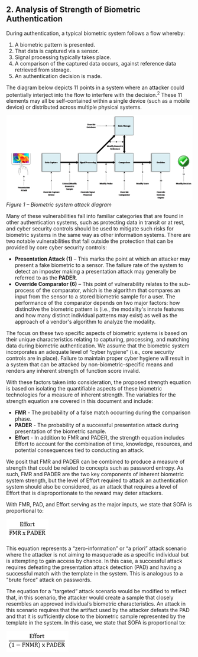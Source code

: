 ## 2. Analysis of Strength of Biometric Authentication
During authentication, a typical biometric system follows a flow whereby:

1.	A biometric pattern is presented.
1.	That data is captured via a sensor.
1.	Signal processing typically takes place.
1.	A comparison of the captured data occurs, against reference data retrieved from storage.
1.	An authentication decision is made.

The diagram below depicts 11 points in a system where an attacker could potentially interject into the flow to interfere with the decision.<sup>2</sup> These 11 elements may all be self-contained within a single device (such as a mobile device) or distributed across multiple physical systems.

![](media/attackdiagram.png)
*Figure 1 – Biometric system attack diagram*

Many of these vulnerabilities fall into familiar categories that are found in other authentication systems, such as protecting data in transit or at rest, and cyber security controls should be used to mitigate such risks for biometric systems in the same way as other information systems. There are two notable vulnerabilities that fall outside the protection that can be provided by core cyber security controls:

- **Presentation Attack (1)** – This marks the point at which an attacker may present a fake biometric to a sensor. The failure rate of the system to detect an imposter making a presentation attack may generally be referred to as the **PADER**.
- **Override Comparator (6)** – This point of vulnerability relates to the sub-process of the comparator, which is the algorithm that compares an input from the sensor to a stored biometric sample for a user. The performance of the comparator depends on two major factors: how distinctive the biometric pattern is (i.e., the modality's innate features and how many distinct individual patterns may exist) as well as the approach of a vendor's algorithm to analyze the modality.

The focus on these two specific aspects of biometric systems is based on their unique characteristics relating to capturing, processing, and matching data during biometric authentication. We assume that the biometric system incorporates an adequate level of “cyber hygiene” (i.e., core security controls are in place). Failure to maintain proper cyber hygiene will result in a system that can be attacked by non-biometric-specific means and renders any inherent strength of function score invalid. 

With these factors taken into consideration, the proposed strength equation is based on isolating the quantifiable aspects of these biometric technologies for a measure of inherent strength. The variables for the strength equation are covered in this document and include:

- **FMR** - The probability of a false match occurring during the comparison phase.
- **PADER** - The probability of a successful presentation attack during presentation of the biometric sample.
- **Effort** - In addition to FMR and PADER, the strength equation includes Effort to account for the combination of time, knowledge, resources, and potential consequences tied to conducting an attack.

We posit that FMR and PADER can be combined to produce a measure of strength that could be related to concepts such as password entropy. As such, FMR and PADER are the two key components of inherent biometric system strength, but the level of Effort required to attack an authentication system should also be considered, as an attack that requires a level of Effort that is disproportionate to the reward may deter attackers.

With FMR, PAD, and Effort serving as the major inputs, we state that SOFA is proportional to:

![](media/zeroinfosofa.png)

This equation represents a “zero-information” or “a priori” attack scenario where the attacker is not aiming to masquerade as a specific individual but is attempting to gain access by chance. In this case, a successful attack requires defeating the presentation attack detection (PAD) and having a successful match with the template in the system. This is analogous to a "brute force" attack on passwords. 

The equation for a “targeted” attack scenario would be modified to reflect that, in this scenario, the attacker would create a sample that closely resembles an approved individual’s biometric characteristics. An attack in this scenario requires that the artifact used by the attacker defeats the PAD and that it is sufficiently close to the biometric sample represented by the template in the system. In this case, we state that SOFA is proportional to:

![](media/targetedsofa.png)

